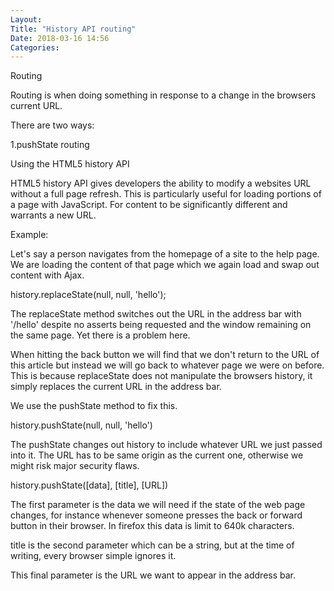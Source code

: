 ```yaml
---
Layout: 
Title: "History API routing"
Date: 2018-03-16 14:56
Categories:
---
```


Routing 

Routing is when doing something in response to a change in the browsers current URL. 

There are two ways:
 
1.pushState routing 

Using the HTML5 history API

HTML5 history API gives developers the ability to modify a websites URL without a full page refresh.
This is particularly useful for loading portions of a page with JavaScript. For content to be significantly different and warrants a new URL.

Example:

Let's say a person navigates from the homepage of a site to the help page. We are loading the content of that page which we again load and swap out content with Ajax.


history.replaceState(null, null, 'hello');

The replaceState method switches out the URL in the address bar with '/hello' despite no asserts being requested and the window remaining on the same page. Yet there is a problem here.

When hitting the back button we will find that we don't return to the URL of this article but instead we will go back to whatever page we were on before. This is because replaceState does not manipulate the browsers history, it simply replaces the current URL in the address bar.

We use the pushState method to fix this.

history.pushState(null, null, 'hello')

The pushState changes out history to include whatever URL we just passed into it.
The URL has to be same origin as the current one, otherwise we might risk major security flaws.

history.pushState([data], [title], [URL])

The first parameter is the data we will need if the state of the web page changes, for instance whenever someone presses the back or forward button in their browser. In firefox this data is limit to 640k characters.

title is the second parameter which can be a string, but at the time of writing, every browser simple ignores it.

This final parameter is the URL we want to appear in the address bar. 